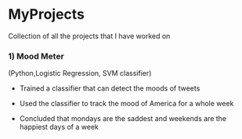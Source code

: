 # MyProjects

Collection of all the projects that I have worked on



### 1) Mood Meter

(Python,Logistic Regression, SVM classifier)
- Trained a classifier that can detect the moods of tweets

- Used the classifier to track the mood of America for a whole week
 
- Concluded that mondays are the saddest and weekends are the happiest days of a week